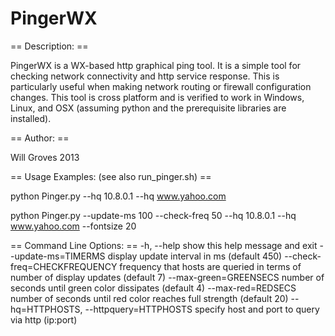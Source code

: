 PingerWX
========

== Description: ==

PingerWX is a WX-based http graphical ping tool. It is 
a simple tool for checking network connectivity and http service
response. This is particularly useful when making network routing
or firewall configuration changes. This tool is cross platform and is
verified to work in Windows, Linux, and OSX (assuming python and the
prerequisite libraries are installed).

== Author: ==

Will Groves 2013

== Usage Examples: (see also run_pinger.sh) ==

python Pinger.py --hq 10.8.0.1 --hq www.yahoo.com

python Pinger.py --update-ms 100 --check-freq 50 --hq 10.8.0.1 --hq www.yahoo.com --fontsize 20

== Command Line Options: ==
  -h, --help            show this help message and exit
  --update-ms=TIMERMS   display update interval in ms (default 450)
  --check-freq=CHECKFREQUENCY
                        frequency that hosts are queried in terms of number of
                        display updates (default 7)
  --max-green=GREENSECS
                        number of seconds until green color dissipates
                        (default 4)
  --max-red=REDSECS     number of seconds until red color reaches full
                        strength (default 20)
  --hq=HTTPHOSTS, --httpquery=HTTPHOSTS
                        specify host and port to query via http (ip:port)
